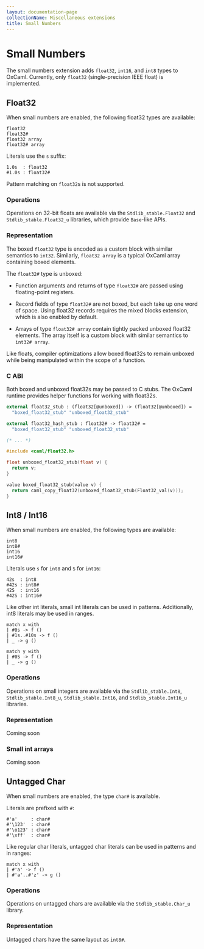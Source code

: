 ```yaml
---
layout: documentation-page
collectionName: Miscellaneous extensions
title: Small Numbers
---
```


# Small Numbers

The small numbers extension adds `float32`, `int16`, and `int8` types to OxCaml.
Currently, only `float32` (single-precision IEEE float) is implemented.

## Float32

When small numbers are enabled, the following float32 types are available:

```
float32
float32#
float32 array
float32# array
```

Literals use the `s` suffix:

```
1.0s  : float32
#1.0s : float32#
```

Pattern matching on `float32`s is not supported.

### Operations

Operations on 32-bit floats are available via the `Stdlib_stable.Float32` and
`Stdlib_stable.Float32_u` libraries, which provide `Base`-like APIs.

### Representation

The boxed `float32` type is encoded as a custom block with similar semantics to
`int32`.  Similarly, `float32 array` is a typical OxCaml array containing boxed
elements.

The `float32#` type is unboxed:

- Function arguments and returns of type `float32#` are passed using
  floating-point registers.

- Record fields of type `float32#` are not boxed, but each take up one word of
  space.  Using float32 records requires the mixed blocks extension, which is
  also enabled by default.

- Arrays of type `float32# array` contain tightly packed unboxed float32
  elements.  The array itself is a custom block with similar semantics to
  `int32# array`.

Like floats, compiler optimizations allow boxed float32s to remain unboxed while
being manipulated within the scope of a function.

### C ABI

Both boxed and unboxed float32s may be passed to C stubs.  The OxCaml runtime
provides helper functions for working with float32s.

```ocaml
external float32_stub : (float32[@unboxed]) -> (float32[@unboxed]) =
  "boxed_float32_stub" "unboxed_float32_stub"

external float32_hash_stub : float32# -> float32# =
  "boxed_float32_stub" "unboxed_float32_stub"

(* ... *)
```
```c
#include <caml/float32.h>

float unboxed_float32_stub(float v) {
  return v;
}

value boxed_float32_stub(value v) {
  return caml_copy_float32(unboxed_float32_stub(Float32_val(v)));
}
```

## Int8 / Int16

When small numbers are enabled, the following types are available:
```
int8
int8#
int16
int16#
```

Literals use `s` for `int8` and `S` for `int16`:
```
42s  : int8
#42s : int8#
42S  : int16
#42S : int16#
```

Like other int literals, small int literals can be used in patterns.
Additionally, int8 literals may be used in ranges.
```
match x with
| #0s -> f ()
| #1s..#10s -> f ()
| _ -> g ()

match y with
| #0S -> f ()
| _ -> g ()
```

### Operations

Operations on small integers are available via the `Stdlib_stable.Int8`,
`Stdlib_stable.Int8_u`, `Stdlib_stable.Int16`, and `Stdlib_stable.Int16_u`
libraries.

### Representation

Coming soon

### Small int arrays

Coming soon

## Untagged Char

When small numbers are enabled, the type `char#` is available.

Literals are prefixed with `#`:
```
#'a'     : char#
#'\123'  : char#
#'\o123' : char#
#'\xff'  : char#
```

Like regular char literals, untagged char literals can be used in patterns and
in ranges:
```
match x with
| #'a' -> f ()
| #'a'..#'z' -> g ()
```

### Operations

Operations on untagged chars are available via the `Stdlib_stable.Char_u`
library.

### Representation

Untagged chars have the same layout as `int8#`.
